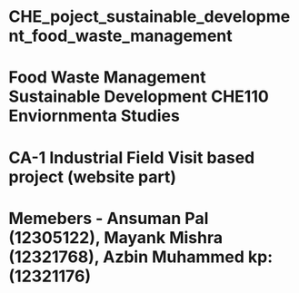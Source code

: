 # CHE_poject_sustainable_development_food_waste_management
# Food Waste Management Sustainable Development CHE110 Enviornmenta Studies 
# CA-1 Industrial Field Visit based project (website part)
# Memebers -  Ansuman Pal (12305122),  Mayank Mishra (12321768),  Azbin Muhammed kp:(12321176)
